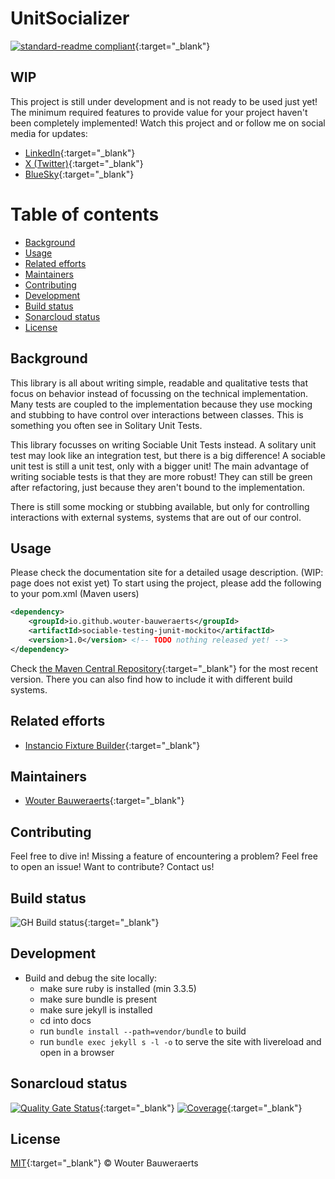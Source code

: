 # UnitSocializer
[![standard-readme compliant](https://img.shields.io/badge/readme%20style-standard-brightgreen.svg?style=flat-square)](https://github.com/RichardLitt/standard-readme){:target="_blank"}

## WIP
This project is still under development and is not ready to be used just yet! 
The minimum required features to provide value for your project haven't been completely implemented!
Watch this project and or follow me on social media for updates:
- [LinkedIn](https://www.linkedin.com/in/wouter-bauweraerts-938689108){:target="_blank"}
- [X (Twitter)](https://x.com/wbauweraerts){:target="_blank"}
- [BlueSky](https://bsky.app/profile/wbauweraerts.bsky.social){:target="_blank"}

# Table of contents
- [Background](#background)
- [Usage](#usage)
- [Related efforts](#related-efforts)
- [Maintainers](#maintainers)
- [Contributing](#contributing)
- [Development](#development)
- [Build status](#build-status)
- [Sonarcloud status](#sonarcloud-status)
- [License](#license)

## Background
This library is all about writing simple, readable and qualitative tests that focus on behavior 
instead of focussing on the technical implementation.
Many tests are coupled to the implementation because they use mocking and stubbing 
to have control over interactions between classes. This is something you often see in Solitary Unit Tests.

This library focusses on writing Sociable Unit Tests instead. A solitary unit test may look like an integration test,
but there is a big difference! A sociable unit test is still a unit test, only with a bigger unit!
The main advantage of writing sociable tests is that they are more robust! They can still be green after refactoring,
just because they aren't bound to the implementation.

There is still some mocking or stubbing available, but only for controlling interactions with external systems,
systems that are out of our control.

## Usage
Please check the documentation site for a detailed usage description. (WIP: page does not exist yet)
To start using the project, please add the following to your pom.xml (Maven users)

```xml
<dependency>
    <groupId>io.github.wouter-bauweraerts</groupId>
    <artifactId>sociable-testing-junit-mockito</artifactId>
    <version>1.0</version> <!-- TODO nothing released yet! -->
</dependency>
```

[//]: # (TODO add the correct link!)
Check [the Maven Central Repository](https://central.sonatype.com/artifact/io.github.wouter-bauweraerts/instancio-fixture-builder){:target="_blank"} for the most recent version.
There you can also find how to include it with different build systems.

## Related efforts
- [Instancio Fixture Builder](https://wouter-bauweraerts.github.io/instancio-fixture-builder/){:target="_blank"}

## Maintainers
- [Wouter Bauweraerts](https://github.com/wouter-bauweraerts){:target="_blank"}

## Contributing
Feel free to dive in! Missing a feature of encountering a problem? Feel free to open an issue!
Want to contribute? Contact us!

## Build status
![GH Build status](https://github.com/wouter-bauweraerts/UnitSocializer/actions/workflows/maven.yml/badge.svg){:target="_blank"}

## Development
- Build and debug the site locally:
    - make sure ruby is installed (min 3.3.5)
    - make sure bundle is present
    - make sure jekyll is installed
    - cd into docs
    - run `bundle install --path=vendor/bundle` to build
    - run `bundle exec jekyll s -l -o` to serve the site with livereload and open in a browser

## Sonarcloud status
[![Quality Gate Status](https://sonarcloud.io/api/project_badges/measure?project=wouter-bauweraerts_sociable-testing&metric=alert_status)](https://sonarcloud.io/summary/new_code?id=wouter-bauweraerts_sociable-testing){:target="_blank"}
[![Coverage](https://sonarcloud.io/api/project_badges/measure?project=wouter-bauweraerts_sociable-testing&metric=coverage)](https://sonarcloud.io/summary/new_code?id=wouter-bauweraerts_sociable-testing){:target="_blank"}

## License
[MIT](LICENSE){:target="_blank"} © Wouter Bauweraerts